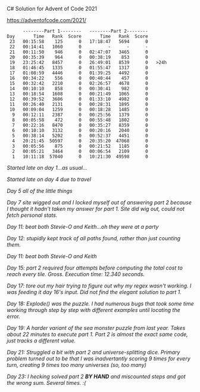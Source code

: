 C# Solution for Advent of Code 2021

https://adventofcode.com/2021/

```
      --------Part 1--------   --------Part 2--------
Day       Time   Rank  Score       Time   Rank  Score
 23   00:15:58    125      0   17:18:47   5694      0
 22   00:14:41   1060      0          -      -      -
 21   00:11:50    946      0   02:47:07   3465      0
 20   00:35:39    964      0   00:38:19    853      0
 19   23:25:42   8457      0   26:49:01   8539      0	>24h
 18   01:46:45   1335      0   01:55:47   1317      0
 17   01:08:59   4446      0   01:39:25   4492      0
 16   00:34:22    556      0   00:40:44    457      0
 15   00:32:42   2210      0   02:26:57   4678      0
 14   00:10:10    858      0   00:30:41    982      0
 13   00:18:54   1608      0   00:21:49   1065      0
 12   00:39:52   3606      0   01:33:10   4982      0
 11   00:26:40   2131      0   00:28:31   1895      0
 10   00:09:04   1259      0   00:18:28   1485      0
  9   00:12:11   2387      0   00:25:56   1379      0
  8   00:05:58    472      0   00:55:48   1802      0
  7   00:22:16   8470      0   00:35:27   8359      0
  6   00:10:10   3132      0   00:20:16   2040      0
  5   00:38:14   5202      0   00:52:37   4451      0
  4   20:21:45  50597      0   20:35:20  47068      0
  3   00:05:56    875      0   00:21:52   1185      0
  2   00:05:21   3464      0   00:06:54   2109      0
  1   10:11:18  57040      0   10:21:30  49598      0
```

*Started late on day 1...as usual...*

*Started late on day 4 due to travel*

*Day 5 all of the little things*

*Day 7 site wigged out and I locked myself out of answering part 2 because I thought it hadn't taken my answer for part 1.*
*Site did wig out, could not fetch personal stats.*

*Day 11: beat both Stevie-O and Keith...oh they were at a party*

*Day 12: stupidly kept track of all paths found, rather than just counting them.*

*Day 11: beat both Stevie-O and Keith*

*Day 15: part 2 required four attempts before computing the total cost to reach every tile. Gross. Execution time: 12.340 seconds.*

*Day 17: tore out my hair trying to figure out why my regex wasn't working. I was feeding it day 16's input. Did not find the elegant solution to part 1.*

*Day 18: Explode() was the puzzle. I had numerous bugs that took some time working through step by step with different examples until locating the error.*

*Day 19: A harder variant of the sea monster puzzle from last year. Takes about 22 minutes to execute part 1. Part 2 is almost the exact same code, just tracks a different value.*

*Day 21: Struggled a bit with part 2 and universe-splitting dice. Primary problem turned out to be that I was inadvertantly scoring 9 times for every turn, creating 9 times too many universes (so, too many)*

*Day 23: I hecking solved part 2 **BY HAND** and miscounted steps and got the wrong sum. Several times. :(*